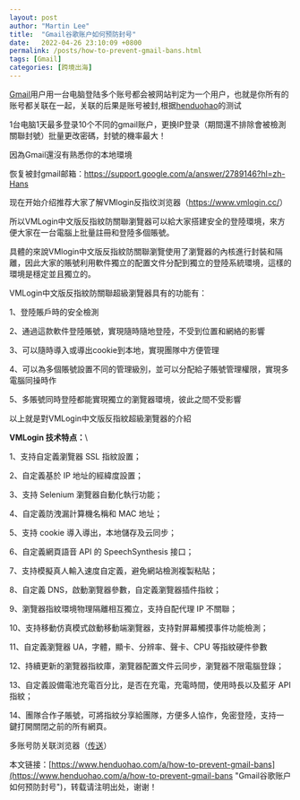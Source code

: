 ```yaml
---
layout: post  
author: "Martin Lee"  
title:  "Gmail谷歌账户如何预防封号"  
date:   2022-04-26 23:10:09 +0800  
permalink: /posts/how-to-prevent-gmail-bans.html  
tags: [Gmail]  
categories: [跨境出海]  
---
```

[Gmail](https://www.henduohao.com/tag/gmail "Gmail是Google的免费网络邮件服务，也是世界上用户量最多的邮箱。")用户用一台电脑登陆多个账号都会被网站判定为一个用户，也就是你所有的账号都关联在一起，关联的后果是账号被封,根据[henduohao](https://www.henduohao.com/)的测试

1台电脑1天最多登录10个不同的gmail账户，更换IP登录（期間還不排除會被檢測關聯封號）批量更改密碼，封號的機率最大！

因為Gmail還沒有熟悉你的本地環境

恢复被封gmail邮箱：<https://support.google.com/a/answer/2789146?hl=zh-Hans>




现在开始介绍推荐大家了解VMlogin反指纹浏览器（<https://www.vmlogin.cc/>）

所以VMLogin中文版反指紋防關聯瀏覽器可以給大家搭建安全的登陸環境，來方便大家在一台電腦上批量註冊和登陸多個賬號。

具體的來說VMlogin中文版反指紋防關聯瀏覽使用了瀏覽器的內核進行封裝和隔離，因此大家的賬號利用軟件獨立的配置文件分配到獨立的登陸系統環境，這樣的環境是穩定並且獨立的。

VMLogin中文版反指紋防關聯超級瀏覽器具有的功能有：

1、登陸賬戶時的安全檢測

2、通過這款軟件登陸賬號，實現隨時隨地登陸，不受到位置和網絡的影響

3、可以隨時導入或導出cookie到本地，實現團隊中方便管理

4、可以為多個賬號設置不同的管理級別，並可以分配給子賬號管理權限，實現多電腦同操時作

5、多賬號同時登陸都能實現獨立的瀏覽器環境，彼此之間不受影響

以上就是對VMLogin中文版反指紋超級瀏覽器的介紹




**VMLogin 技术特点：**\


1、支持自定義瀏覽器 SSL 指紋設置；

2、自定義基於 IP 地址的經緯度設置；

3、支持 Selenium 瀏覽器自動化執行功能；

4、自定義防洩漏計算機名稱和 MAC 地址；

5、支持 cookie 導入導出，本地儲存及云同步；

6、自定義網頁語音 API 的 SpeechSynthesis 接口；

7、支持模擬真人輸入速度自定義，避免網站檢測複製粘貼；

8、自定義 DNS，啟動瀏覽器參數，自定義瀏覽器插件指紋；

9、瀏覽器指紋環境物理隔離相互獨立，支持自配代理 IP 不關聯；

10、支持移動仿真模式啟動移動端瀏覽器，支持對屏幕觸摸事件功能檢測；

11、自定義瀏覽器 UA，字體，顯卡、分辨率、聲卡、CPU 等指紋硬件參數

12、持續更新的瀏覽器指紋庫，瀏覽器配置文件云同步，瀏覽器不限電腦登錄；

13、自定義設備電池充電百分比，是否在充電，充電時間，使用時長以及藍牙 API 指紋；

14、團隊合作子賬號，可將指紋分享給團隊，方便多人協作，免密登陸，支持一鍵打開關閉之前的所有網頁。


多账号防关联浏览器（[传送](https://www.vmlogin.cc/)）

本文链接：[https://www.henduohao.com/a/how-to-prevent-gmail-bans](https://www.henduohao.com/a/how-to-prevent-gmail-bans "Gmail谷歌账户如何预防封号")，转载请注明出处，谢谢！